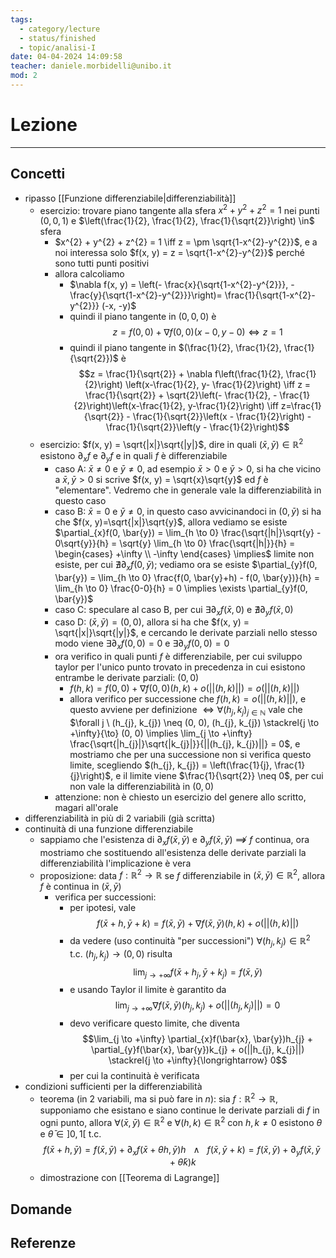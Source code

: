 ```yaml
---
tags:
  - category/lecture
  - status/finished
  - topic/analisi-I
date: 04-04-2024 14:09:58
teacher: daniele.morbidelli@unibo.it
mod: 2
---
```

# Lezione
---
## Concetti
- ripasso [[Funzione differenziabile|differenziabilità]]
	- esercizio: trovare piano tangente alla sfera $x^{2}+y^{2}+z^{2}=1$ nei punti $(0, 0, 1)$ e $\left(\frac{1}{2}, \frac{1}{2}, \frac{1}{\sqrt{2}}\right) \in$ sfera
		- $x^{2} + y^{2} + z^{2} = 1 \iff z = \pm \sqrt{1-x^{2}-y^{2}}$, e a noi interessa solo $f(x, y) = z = \sqrt{1-x^{2}-y^{2}}$ perché sono tutti punti positivi
		- allora calcoliamo
			- $\nabla f(x, y) = \left(- \frac{x}{\sqrt{1-x^{2}-y^{2}}}, - \frac{y}{\sqrt{1-x^{2}-y^{2}}}\right)= \frac{1}{\sqrt{1-x^{2}-y^{2}}} (-x, -y)$
			- quindi il piano tangente in $(0, 0, 0)$ è $$z = f(0, 0) + \nabla f(0, 0)(x-0, y-0) \iff z = 1$$
			- quindi il piano tangente in $(\frac{1}{2}, \frac{1}{2}, \frac{1}{\sqrt{2}})$ è $$z = \frac{1}{\sqrt{2}} + \nabla f\left(\frac{1}{2}, \frac{1}{2}\right) \left(x-\frac{1}{2}, y- \frac{1}{2}\right) \iff z = \frac{1}{\sqrt{2}} + \sqrt{2}\left(- \frac{1}{2}, - \frac{1}{2}\right)\left(x-\frac{1}{2}, y-\frac{1}{2}\right) \iff z=\frac{1}{\sqrt{2}} - \frac{1}{\sqrt{2}}\left(x - \frac{1}{2}\right) - \frac{1}{\sqrt{2}}\left(y - \frac{1}{2}\right)$$
	- esercizio: $f(x, y) = \sqrt{|x|}\sqrt{|y|}$, dire in quali $(\bar{x}, \bar{y}) \in \mathbb{R}^{2}$ esistono $\partial_{x}f$ e $\partial_{y}f$ e in quali $f$ è differenziabile
		- caso A: $\bar{x} \neq 0$ e $\bar{y} \neq 0$, ad esempio $\bar{x} > 0$ e $\bar{y} > 0$, si ha che vicino a $\bar{x}, \bar{y} > 0$ si scrive $f(x, y) = \sqrt{x}\sqrt{y}$ ed $f$ è "elementare". Vedremo che in generale vale la differenziabilità in questo caso
		- caso B: $\bar{x}=0$ e $\bar{y} \neq 0$, in questo caso avvicinandoci in $(0, \bar{y})$ si ha che $f(x, y)=\sqrt{|x|}\sqrt{y}$, allora vediamo se esiste $\partial_{x}f(0, \bar{y}) = \lim_{h \to 0} \frac{\sqrt{|h|}\sqrt{y} - 0\sqrt{y}}{h} = \sqrt{y} \lim_{h \to 0} \frac{\sqrt{|h|}}{h} = \begin{cases} +\infty \\ -\infty \end{cases} \implies$ limite non esiste, per cui $\nexists \partial_{x}f(0, \bar{y})$; vediamo ora se esiste $\partial_{y}f(0, \bar{y}) = \lim_{h \to 0} \frac{f(0, \bar{y}+h) - f(0, \bar{y})}{h} = \lim_{h \to 0} \frac{0-0}{h} = 0 \implies \exists \partial_{y}f(0, \bar{y})$
		- caso C: speculare al caso B, per cui $\exists \partial_{x}f(\bar{x}, 0)$ e $\nexists \partial_{y}f(\bar{x}, 0)$
		- caso D: $(\bar{x}, \bar{y}) = (0, 0)$, allora si ha che $f(x, y) = \sqrt{|x|}\sqrt{|y|}$, e cercando le derivate parziali nello stesso modo viene $\exists \partial_{x}f(0, 0) = 0$ e $\exists \partial_{y}f(0, 0)=0$
		- ora verifico in quali punti $f$ è differenziabile, per cui sviluppo taylor per l'unico punto trovato in precedenza in cui esistono entrambe le derivate parziali: $(0, 0)$
			- $f(h, k) = f(0, 0) + \nabla f(0, 0) (h, k) + o(||(h, k)||) = o(||(h, k)||)$
			- allora verifico per successione che $f(h, k) = o(||(h, k)||)$, e questo avviene per definizione $\iff \forall (h_{j}, k_{j})_{j \in \mathbb{N}}$ vale che $\forall j \ (h_{j}, k_{j}) \neq (0, 0), (h_{j}, k_{j}) \stackrel{j \to +\infty}{\to} (0, 0) \implies \lim_{j \to +\infty} \frac{\sqrt{|h_{j}|}\sqrt{|k_{j}|}}{||(h_{j}, k_{j})||} = 0$, e mostriamo che per una successione non si verifica questo limite, scegliendo $(h_{j}, k_{j}) = \left(\frac{1}{j}, \frac{1}{j}\right)$, e il limite viene $\frac{1}{\sqrt{2}} \neq 0$, per cui non vale la differenziabilità in $(0, 0)$
		- attenzione: non è chiesto un esercizio del genere allo scritto, magari all'orale
- differenziabilità in più di 2 variabili (già scritta)
- continuità di una funzione differenziabile
	- sappiamo che l'esistenza di $\partial_{x}f(\bar{x}, \bar{y})$ e $\partial_{y}f(\bar{x}, \bar{y})$ $\not \implies$ $f$ continua, ora mostriamo che sostituendo all'esistenza delle derivate parziali la differenziabilità l'implicazione è vera
	- proposizione: data $f: \mathbb{R}^{2} \to \mathbb{R}$ se $f$ differenziabile in $(\bar{x}, \bar{y}) \in \mathbb{R}^{2}$, allora $f$ è continua in $(\bar{x}, \bar{y})$
		- verifica per successioni:
			- per ipotesi, vale $$f(\bar{x} + h, \bar{y} + k) = f(\bar{x}, \bar{y}) + \nabla f(\bar{x}, \bar{y}) (h, k) + o(||(h, k)||)$$
			- da vedere (uso continuità "per successioni") $\forall (h_{j}, k_{j}) \in \mathbb{R}^{2}$ t.c. $(h_{j}, k_{j}) \to (0, 0)$ risulta $$\lim_{j \to +\infty} f(\bar{x}+h_{j}, \bar{y}+k_{j}) = f(\bar{x}, \bar{y})$$
			- e usando Taylor il limite è garantito da $$\lim_{j \to +\infty} \nabla f(\bar{x}, \bar{y}) (h_{j}, k_{j}) + o(||(h_{j}, k_{j})||) = 0$$
			- devo verificare questo limite, che diventa $$\lim_{j \to +\infty} \partial_{x}f(\bar{x}, \bar{y})h_{j} + \partial_{y}f(\bar{x}, \bar{y})k_{j} + o(||h_{j}, k_{j}||) \stackrel{j \to +\infty}{\longrightarrow} 0$$
			- per cui la continuità è verificata
- condizioni sufficienti per la differenziabilità
	- teorema (in 2 variabili, ma si può fare in $n$): sia $f: \mathbb{R}^{2} \to \mathbb{R}$, supponiamo che esistano e siano continue le derivate parziali di $f$ in ogni punto, allora $\forall (\bar{x}, \bar{y}) \in \mathbb{R}^{2}$ e $\forall (h, k) \in \mathbb{R}^{2}$ con $h, k \neq 0$ esistono $\theta$ e $\bar{\theta} \in ]0, 1[$ t.c. $$f(\bar{x}+h, \bar{y}) = f(\bar{x}, \bar{y}) + \partial_{x}f(\bar{x}+\theta h, \bar{y})h \ \ \ \land \ \ \ f(\bar{x}, \bar{y}+k) = f(\bar{x}, \bar{y}) + \partial_{y}f(\bar{x}, \bar{y}+\bar{\theta}k)k$$
	- dimostrazione con [[Teorema di Lagrange]]

## Domande

## Referenze
